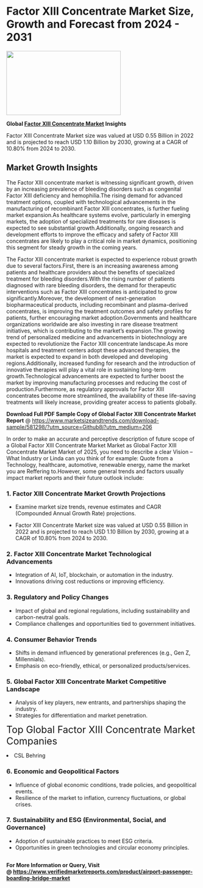 <H1>Factor XIII Concentrate Market Size, Growth and Forecast from 2024 - 2031</H1><img class="aligncenter size-medium wp-image-584254" src="https://thirdeyenews.in/wp-content/uploads/2024/09/Global-Market-Research-300x168.jpeg" alt="" width="300" height="168" /><p><strong>Global&nbsp;<a href="https://www.marketsizeandtrends.com/download-sample/581298/?utm_source=Github8j?utm_medium=206">Factor XIII Concentrate Market</a> Insights</strong></p><p>Factor XIII Concentrate Market size was valued at USD 0.55 Billion in 2022 and is projected to reach USD 1.10 Billion by 2030, growing at a CAGR of 10.80% from 2024 to 2030.</p><p><h2>Market Growth Insights</h2> <p>The Factor XIII concentrate market is witnessing significant growth, driven by an increasing prevalence of bleeding disorders such as congenital Factor XIII deficiency and hemophilia.The rising demand for advanced treatment options, coupled with technological advancements in the manufacturing of recombinant Factor XIII concentrates, is further fueling market expansion.As healthcare systems evolve, particularly in emerging markets, the adoption of specialized treatments for rare diseases is expected to see substantial growth.Additionally, ongoing research and development efforts to improve the efficacy and safety of Factor XIII concentrates are likely to play a critical role in market dynamics, positioning this segment for steady growth in the coming years.</p> <p>The Factor XIII concentrate market is expected to experience robust growth due to several factors.First, there is an increasing awareness among patients and healthcare providers about the benefits of specialized treatment for bleeding disorders.With the rising number of patients diagnosed with rare bleeding disorders, the demand for therapeutic interventions such as Factor XIII concentrates is anticipated to grow significantly.Moreover, the development of next-generation biopharmaceutical products, including recombinant and plasma-derived concentrates, is improving the treatment outcomes and safety profiles for patients, further encouraging market adoption.Governments and healthcare organizations worldwide are also investing in rare disease treatment initiatives, which is contributing to the market’s expansion.The growing trend of personalized medicine and advancements in biotechnology are expected to revolutionize the Factor XIII concentrate landscape.As more hospitals and treatment centers adopt these advanced therapies, the market is expected to expand in both developed and developing regions.Additionally, increased funding for research and the introduction of innovative therapies will play a vital role in sustaining long-term growth.Technological advancements are expected to further boost the market by improving manufacturing processes and reducing the cost of production.Furthermore, as regulatory approvals for Factor XIII concentrates become more streamlined, the availability of these life-saving treatments will likely increase, providing greater access to patients globally.</p> <p><span class=""><strong>Download Full PDF Sample Copy of Global Factor XIII Concentrate Market Report</strong> @ <a href="https://www.marketsizeandtrends.com/download-sample/581298/?utm_source=Github8j?utm_medium=206" target="_blank">https://www.marketsizeandtrends.com/download-sample/581298/?utm_source=Github8j?utm_medium=206</a></span></p><p>In order to make an accurate and perceptive description of future scope of a Global&nbsp;Factor XIII Concentrate Market Market as Global&nbsp;Factor XIII Concentrate Market Market of 2025, you need to describe a clear Vision &ndash; What Industry or Linda can you think of for example: Quote from a Technology, healthcare, automotive, renewable energy, name the market you are Reffering to.However, some general trends and factors usually impact market reports and their future outlook include:</p><h3>1.&nbsp;<strong>Factor XIII Concentrate Market Growth Projections</strong></h3><ul><li>Examine market size trends, revenue estimates and CAGR (Compounded Annual Growth Rate) projections.</li><li><p>Factor XIII Concentrate Market size was valued at USD 0.55 Billion in 2022 and is projected to reach USD 1.10 Billion by 2030, growing at a CAGR of 10.80% from 2024 to 2030.</p></li></ul><h3>2.&nbsp;<strong>Factor XIII Concentrate Market Technological Advancements</strong></h3><ul><li>Integration of AI, IoT, blockchain, or automation in the industry.</li><li>Innovations driving cost reductions or improving efficiency.</li></ul><h3>3.&nbsp;<strong>Regulatory and Policy Changes</strong></h3><ul><li>Impact of global and regional regulations, including sustainability and carbon-neutral goals.</li><li>Compliance challenges and opportunities tied to government initiatives.</li></ul><h3>4.&nbsp;<strong>Consumer Behavior Trends</strong></h3><ul><li>Shifts in demand influenced by generational preferences (e.g., Gen Z, Millennials).</li><li>Emphasis on eco-friendly, ethical, or personalized products/services.</li></ul><h3>5.&nbsp;<strong>Global Factor XIII Concentrate Market Competitive Landscape</strong></h3><ul><li>Analysis of key players, new entrants, and partnerships shaping the industry.</li><li>Strategies for differentiation and market penetration.</li></ul><p data-pm-slice="1 1 []"><span style="color: inherit; font-family: inherit; font-size: 25px;">Top Global Factor XIII Concentrate Market Companies</span></p><div class="" data-test-id=""><p><li>CSL Behring</li></p></div><h3>6.&nbsp;<strong>Economic and Geopolitical Factors</strong></h3><ul><li>Influence of global economic conditions, trade policies, and geopolitical events.</li><li>Resilience of the market to inflation, currency fluctuations, or global crises.</li></ul><h3>7.&nbsp;<strong>Sustainability and ESG (Environmental, Social, and Governance)</strong></h3><ul><li>Adoption of sustainable practices to meet ESG criteria.</li><li>Opportunities in green technologies and circular economy principles.</li></ul><h2><strong style="font-size: 14px;">For More Information or Query, Visit @&nbsp;</strong><a style="background-color: #ffffff; font-size: 14px;" href="https://www.marketsizeandtrends.com/report/factor-xiii-concentrate-market/" target="_blank">https://www.verifiedmarketreports.com/product/airport-passenger-boarding-bridge-market</a></h2>